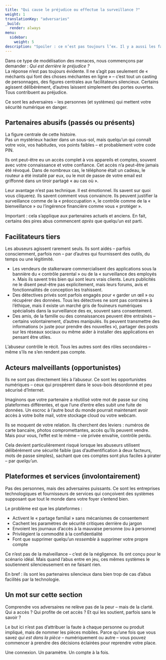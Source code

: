 ```yaml
---
title: "Qui cause le préjudice ou effectue la surveillance ?"
weight: 1
translationKey: "adversaries"
_build:
  render: always
menu:
  sidebar:
    weight: 5
description: "Spoiler : ce n’est pas toujours l’ex. Il y a aussi les facilitateurs (applications, tiers) et les opportunistes numériques qui profitent de vos données compromises."
---
```


Dans ce type de modélisation des menaces, nous commençons par demander : *Qui est derrière le préjudice ?*  
La réponse n’est pas toujours évidente. Il ne s’agit pas seulement de « méchants qui font des choses méchantes en ligne » – c’est tout un casting de personnages, des figures centrales aux facilitateurs silencieux. Certains agissent délibérément, d’autres laissent simplement des portes ouvertes. Tous contribuent au préjudice.

Ce sont les adversaires – les personnes (et systèmes) qui mettent votre sécurité numérique en danger.

## Partenaires abusifs (passés ou présents)

La figure centrale de cette histoire.  
Pas un mystérieux hacker dans un sous-sol, mais quelqu’un qui connaît votre voix, vos habitudes, vos points faibles – et probablement votre code PIN.

Ils ont peut-être eu un accès complet à vos appareils et comptes, souvent avec votre connaissance et votre confiance. Cet accès n’a peut-être jamais été révoqué. Dans de nombreux cas, le téléphone était un cadeau, le routeur a été installé par eux, ou le mot de passe de votre email est griffonné dans un tiroir partagé « au cas où ».

Leur avantage n’est pas technique. Il est émotionnel. Ils savent sur quoi vous cliquerez. Ils savent comment vous convaincre. Ils peuvent justifier la surveillance comme de la « préoccupation », le contrôle comme de la « bienveillance » ou l’ingérence financière comme vous « protéger ».

Important : cela s’applique aux partenaires actuels et anciens. En fait, certains des pires abus commencent *après* que quelqu’un est parti.

## Facilitateurs tiers

Les abuseurs agissent rarement seuls. Ils sont aidés – parfois consciemment, parfois non – par d’autres qui fournissent des outils, du temps ou une légitimité.

* Les vendeurs de stalkerware commercialisent des applications sous la bannière du « contrôle parental » ou de la « surveillance des employés ». Mais ils savent très bien qui sont leurs vrais clients. Leurs publicités ne le disent peut-être pas explicitement, mais leurs forums, avis et fonctionnalités de conception les trahissent.
* Des détectives privés sont parfois engagés pour « garder un œil » ou récupérer des données. Tous les détectives ne sont pas contraires à l’éthique, mais il existe un marché gris de fouineurs numériques spécialisés dans la surveillance des ex, souvent sans consentement.
* Des amis, de la famille ou des connaissances peuvent être entraînés – certains volontairement, d’autres manipulés. Ils peuvent transmettre des informations (« juste pour prendre des nouvelles »), partager des posts sur les réseaux sociaux ou même aider à installer des applications en pensant être utiles.

L’abuseur contrôle le récit. Tous les autres sont des rôles secondaires – même s’ils ne s’en rendent pas compte.

## Acteurs malveillants (opportunistes)

Ils ne sont pas directement liés à l’abuseur. Ce sont les opportunistes numériques – ceux qui prospèrent dans le sous-bois désordonné et peu sécurisé d’Internet.

Imaginons que votre partenaire a réutilisé votre mot de passe sur cinq plateformes différentes, et que l’une d’entre elles subit une fuite de données. Un escroc à l’autre bout du monde pourrait maintenant avoir accès à votre boîte mail, votre stockage cloud ou votre webcam.

Ils se moquent de votre relation. Ils cherchent des leviers : numéros de carte bancaire, photos compromettantes, accès qu’ils peuvent vendre.  
Mais pour vous, l’effet est le même – vie privée envahie, contrôle perdu.

Cela devient particulièrement risqué lorsque les abuseurs utilisent délibérément une sécurité faible (pas d’authentification à deux facteurs, mots de passe simples), sachant que ces comptes sont plus faciles à pirater – par *quelqu’un*.

## Plateformes et services (involontairement)

Pas des personnes, mais des adversaires puissants. Ce sont les entreprises technologiques et fournisseurs de services qui conçoivent des systèmes supposant que tout le monde dans votre foyer s’entend bien.

Le problème est que les plateformes :

* Activent le « partage familial » sans mécanismes de consentement  
* Cachent les paramètres de sécurité critiques derrière du jargon  
* Envoient les journaux d’accès à la mauvaise personne (ou à personne)  
* Privilégient la commodité à la confidentialité  
* Font que supprimer quelqu’un *ressemble* à supprimer votre propre compte  

Ce n’est pas de la malveillance – c’est de la négligence. Ils ont conçu pour le scénario idéal. Mais quand l’abus entre en jeu, ces mêmes systèmes le soutiennent silencieusement en ne faisant rien.

En bref : ils sont les partenaires silencieux dans bien trop de cas d’abus facilités par la technologie.

## Un mot sur cette section

Comprendre vos adversaires ne relève pas de la peur – mais de la clarté.  
Qui a accès ? Qui profite de cet accès ? Et qui les soutient, parfois sans le savoir ?

Le but ici n’est pas d’attribuer la faute à chaque personne ou produit impliqué, mais de nommer les pièces mobiles. Parce qu’une fois que vous savez *qui est dans la pièce* – numériquement ou autre – vous pouvez commencer à prendre des décisions éclairées pour reprendre votre place.

Une connexion. Un paramètre. Un compte à la fois.

